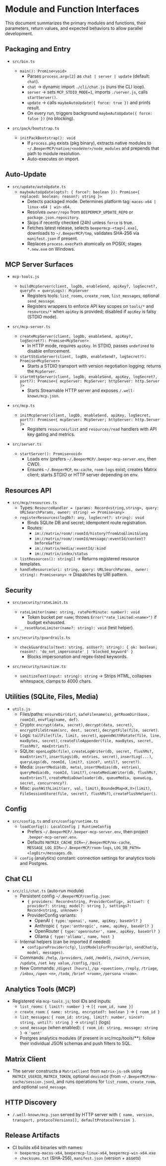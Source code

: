 # Module and Function Interfaces

This document summarizes the primary modules and functions, their parameters, return values, and expected behaviors to allow parallel development.

## Packaging and Entry

- `src/bin.ts`
  - `main(): Promise<void>`
    - Parses `process.argv[2]` as `chat | server | update` (default: `chat`).
    - `chat` → dynamic import `./cli/chat.js` (runs the CLI loop).
    - `server` → sets `MCP_STDIO_MODE=1`, imports `./server.js`, calls `startServer()`.
    - `update` → calls `maybeAutoUpdate({ force: true })` and prints result.
    - On every run, triggers background `maybeAutoUpdate({ force: false })` (no blocking).

- `src/pack/bootstrap.ts`
  - `initPackBootstrap(): void`
    - If `process.pkg` exists (pkg binary), extracts native modules to `~/.BeeperMCP/native/<nodeVer>/node_modules` and prepends that path to module resolution.
    - Auto-executes on import.

## Auto‑Update

- `src/update/autoUpdate.ts`
  - `maybeAutoUpdate(opts?: { force?: boolean }): Promise<{ replaced: boolean; reason?: string }>`
    - Detects packaged mode. Determines platform tag: `macos-x64 | linux-x64 | win-x64`.
    - Resolves `owner/repo` from `BEEPERMCP_UPDATE_REPO` or `package.json.repository`.
    - Skips if recently checked (24h) unless `force` is true.
    - Fetches latest release, selects `beepermcp-<tag>[.exe]`, downloads to `~/.BeeperMCP/tmp`, validates SHA‑256 via `manifest.json` if present.
    - Replaces `process.execPath` atomically on POSIX; stages `*.new.exe` on Windows.

## MCP Server Surfaces

- `mcp-tools.js`
  - `buildMcpServer(client, logDb, enableSend, apiKey?, logSecret?, queryFn = queryLogs): McpServer`
    - Registers tools: `list_rooms`, `create_room`, `list_messages`, optional `send_message`.
    - Registers wrappers to enforce API key scopes on `tools/*` and `resources/*` when `apiKey` is provided; disabled if `apiKey` is falsy (STDIO mode).

- `src/mcp-server.ts`
  - `createMcpServer(client, logDb, enableSend, apiKey?, logSecret?): Promise<McpServer>`
    - In HTTP mode, requires `apiKey`. In STDIO, passes `undefined` to disable enforcement.
  - `startStdioServer(client, logDb, enableSend?, logSecret?): Promise<McpServer>`
    - Starts a STDIO transport with version negotiation logging; returns the `McpServer`.
  - `startHttpServer(client, logDb, enableSend, apiKey, logSecret?, port?): Promise<{ mcpServer: McpServer; httpServer: http.Server }>`
    - Starts Streamable HTTP server and exposes `/.well-known/mcp.json`.

- `src/mcp.ts`
  - `initMcpServer(client, logDb, enableSend, apiKey, logSecret, port?): Promise<{ mcpServer: McpServer; httpServer: http.Server }>`
    - Registers `resources/list` and `resources/read` handlers with API key gating and metrics.

- `src/server.ts`
  - `startServer(): Promise<void>`
    - Loads env (prefers `~/.BeeperMCP/.beeper-mcp-server.env`, then CWD).
    - Ensures `~/.BeeperMCP`, `mx-cache`, `room-logs` exist; creates Matrix client; starts STDIO or HTTP server depending on env.

## Resources API

- `src/mcp/resources.ts`
  - Types: `ResourceHandler = (params: Record<string,string>, query: URLSearchParams, owner: string) => Promise<any>`
  - `registerResources(logDb?: any, logSecret?: string): void`
    - Binds SQLite DB and secret; idempotent route registration.
    - Routes:
      - `im://matrix/room/:roomId/history?from&to&limit&lang`
      - `im://matrix/room/:roomId/message/:eventId/context?before&after`
      - `im://matrix/media/:eventId/:kind`
      - `im://matrix/index/status`
  - `listResources(): string[]` → Returns registered resource templates.
  - `handleResource(uri: string, query: URLSearchParams, owner: string): Promise<any>` → Dispatches by URI pattern.

## Security

- `src/security/rateLimit.ts`
  - `rateLimiter(name: string, ratePerMinute: number): void`
    - Token bucket per `name`; throws `Error("rate_limited:<name>")` if budget exhausted.
  - `__resetRateLimiter(name?: string): void` (test helper).

- `src/security/guardrails.ts`
  - `checkGuardrails(text: string, asUser?: string): { ok: boolean; reason?: 'do_not_impersonate' | 'blocked_keyword' }`
    - Blocks impersonation and regex‑listed keywords.

- `src/security/sanitize.ts`
  - `sanitizeText(input: string): string` → Strips HTML, collapses whitespace, clamps to 4000 chars.

## Utilities (SQLite, Files, Media)

- `utils.js`
  - Files/paths: `ensureDir(dir)`, `safeFilename(s)`, `getRoomDir(base, roomId)`, `envFlag(name, def)`.
  - Crypto: `encrypt(data, secret)`, `decrypt(data, secret)`, `encryptFileStream(src, dest, secret)`, `decryptFile(file, secret)`.
  - Logs: `tailFile(file, limit, secret)`, `appendWithRotate(file, line, maxBytes, secret)`, `createFileAppender(file, maxBytes, secret, flushMs?, maxEntries?)`.
  - SQLite: `openLogDb(file)`, `createLogWriter(db, secret, flushMs?, maxEntries?)`, `insertLogs(db, entries, secret)`, `insertLog(...)`, `queryLogs(db, roomId, limit?, since?, until?, secret?)`.
  - Media: `insertMedia(db, meta)`, `insertMedias(db, entries)`, `queryMedia(db, roomId, limit?)`, `createMediaWriter(db, flushMs?, maxEntries?)`, `createMediaDownloader(db, queueMedia, queueLog, secret, concurrency?)`.
  - Misc: `pushWithLimit(arr, val, limit)`, `BoundedMap<K,V>(limit)`, `FileSessionStore(file, secret?, flushMs?)`, `createFlushHelper()`.

## Config

- `src/config.ts` and `src/config/runtime.ts`
  - `loadConfig(): LocalConfig | RuntimeConfig`
    - Prefers `~/.BeeperMCP/.beeper-mcp-server.env`, then project `.beeper-mcp-server.env`.
    - Defaults `MATRIX_CACHE_DIR=~/.BeeperMCP/mx-cache`, `MESSAGE_LOG_DIR=~/.BeeperMCP/room-logs`, `LOG_DB_PATH=<logDir>/messages.db`.
  - `config` (analytics) constant: connection settings for analytics tools and Postgres.

## Chat CLI

- `src/cli/chat.ts` (auto‑run module)
  - Persistent config `~/.BeeperMCP/config.json`:
    - `{ providers: Record<string, ProviderConfig>, active?: { provider?: string; model?: string }, settings?: Record<string, unknown> }`
    - ProviderConfig variants:
      - OpenAI `{ type:'openai', name, apiKey, baseUrl? }`
      - Anthropic `{ type:'anthropic', name, apiKey, baseUrl? }`
      - OpenRouter `{ type:'openrouter', name, apiKey, baseUrl? }`
      - Ollama `{ type:'ollama', name, host }`
  - Internal helpers (can be imported if needed):
    - `configureProvider(cfg)`, `listModelsForProvider(p)`, `sendChat(p, model, messages)`.
  - Commands: `/help`, `/providers`, `/add`, `/models`, `/switch`, `/version`, `/update`, `/set key value`, `/config`, `/quit`.
  - New Commands: `/digest [hours]`, `/qa <question>`, `/reply`, `/triage`, `/inbox`, `/open <n>`, `/todo`, `/brief <room>`, `/persona <room>`.

## Analytics Tools (MCP)

- Registered via `mcp-tools.js`; tool IDs and inputs:
  - `list_rooms`: `{ limit?: number }` → `[{ room_id, name }]`
  - `create_room`: `{ name: string, encrypted?: boolean }` → `{ room_id }`
  - `list_messages`: `{ room_id: string, limit?: number, since?: string, until?: string }` → `string[]` (logs)
  - `send_message` (when enabled): `{ room_id: string, message: string }` → `'sent'`
  - Postgres analytics modules (if present in src/mcp/tools/\*\*): follow their individual JSON schemas and push filters to SQL.

## Matrix Client

- The server constructs a `MatrixClient` from `matrix-js-sdk` using `MATRIX_USERID`, `MATRIX_TOKEN`, optional `deviceId` (from `~/.BeeperMCP/mx-cache/session.json`), and runs operations for `list_rooms`, `create_room`, and optional `send_message`.

## HTTP Discovery

- `/.well-known/mcp.json` served by HTTP server with `{ name, version, transport, protocolVersions[], defaultProtocolVersion }`.

## Release Artifacts

- CI builds x64 binaries with names:
  - `beepermcp-macos-x64`, `beepermcp-linux-x64`, `beepermcp-win-x64.exe`
  - `checksums.txt` (SHA‑256), `manifest.json` (version + assets)

